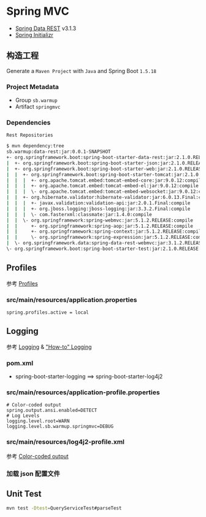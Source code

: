 # Spring MVC

- [Spring Data REST](https://spring.io/projects/spring-data-rest) v3.1.3
- [Spring Initializr](https://start.spring.io/)

## 构造工程

Generate a `Maven Project` with `Java` and Spring Boot `1.5.18`

### Project Metadata

- Group `sb.warmup`
- Artifact `springmvc`

### Dependencies

`Rest Repositories`

```bash
$ mvn dependency:tree
sb.warmup:data-rest:jar:0.0.1-SNAPSHOT
+- org.springframework.boot:spring-boot-starter-data-rest:jar:2.1.0.RELEASE:compile
|  +- org.springframework.boot:spring-boot-starter-json:jar:2.1.0.RELEASE:compile
|  +- org.springframework.boot:spring-boot-starter-web:jar:2.1.0.RELEASE:compile
|  |  +- org.springframework.boot:spring-boot-starter-tomcat:jar:2.1.0.RELEASE:compile
|  |  |  +- org.apache.tomcat.embed:tomcat-embed-core:jar:9.0.12:compile
|  |  |  +- org.apache.tomcat.embed:tomcat-embed-el:jar:9.0.12:compile
|  |  |  \- org.apache.tomcat.embed:tomcat-embed-websocket:jar:9.0.12:compile
|  |  +- org.hibernate.validator:hibernate-validator:jar:6.0.13.Final:compile
|  |  |  +- javax.validation:validation-api:jar:2.0.1.Final:compile
|  |  |  +- org.jboss.logging:jboss-logging:jar:3.3.2.Final:compile
|  |  |  \- com.fasterxml:classmate:jar:1.4.0:compile
|  |  \- org.springframework:spring-webmvc:jar:5.1.2.RELEASE:compile
|  |     +- org.springframework:spring-aop:jar:5.1.2.RELEASE:compile
|  |     +- org.springframework:spring-context:jar:5.1.2.RELEASE:compile
|  |     \- org.springframework:spring-expression:jar:5.1.2.RELEASE:compile
|  \- org.springframework.data:spring-data-rest-webmvc:jar:3.1.2.RELEASE:compile
\- org.springframework.boot:spring-boot-starter-test:jar:2.1.0.RELEASE:test
```

## Profiles

参考 [Profiles](https://docs.spring.io/spring-boot/docs/1.5.18.RELEASE/reference/html/boot-features-profiles.html)

### src/main/resources/application.properties

```
spring.profiles.active = local
```

## Logging

参考 [Logging](https://docs.spring.io/spring-boot/docs/1.5.18.RELEASE/reference/html/boot-features-logging.html) & ["How-to" Logging](https://docs.spring.io/spring-boot/docs/1.5.18.RELEASE/reference/html/howto-logging.html)

### pom.xml

- spring-boot-starter-logging ==> spring-boot-starter-log4j2

### src/main/resources/application-profile.properties

```
# Color-coded output
spring.output.ansi.enabled=DETECT
# Log Levels
logging.level.root=WARN
logging.level.sb.warmup.springmvc=DEBUG
```

### src/main/resources/log4j2-profile.xml

参考 [Color-coded output](http://wiki.li3huo.com/apache_log4j#Color-coded_output) 

### 加载 json 配置文件

## Unit Test

```bash
mvn test -Dtest=QueryServiceTest#parseTest
```